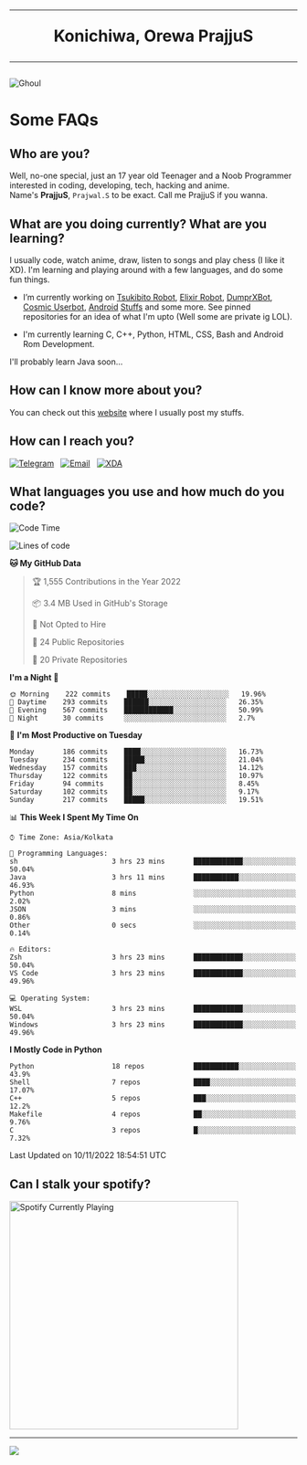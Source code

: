 <h1 align="center"><hr>Konichiwa, Orewa PrajjuS<hr></h1>


<img src="https://telegra.ph/file/6041d22c64479ee5ff802.jpg" alt="Ghoul"/>


<h1>Some FAQs</h1>


<h2>Who are you?</h2>

Well, no-one special, just an 17 year old Teenager and a Noob Programmer interested in coding, developing, tech, hacking and anime.
<br>
Name's <b>PrajjuS</b>, <code>Prajwal.S</code> to be exact. Call me PrajjuS if you wanna.


<h2>What are you doing currently? What are you learning?</h2>

I usually code, watch anime, draw, listen to songs and play chess (I like it XD). I'm learning and playing around with a few languages, and do some fun things.

- I’m currently working on <a href="Https://t.me/PrajjuSAssistantBot">Tsukibito Robot</a>, <a href="https://t.me/projectelixir_bot">Elixir Robot</a>, <a href="https://t.me/DumprXBot">DumprXBot</a>, <a href="https://github.com/SkyLab-Devs/CosmicUserbot">Cosmic Userbot</a>, <a href="https://github.com/Noob-OS">Android</a> <a href="https://github.com/PrajjuS/device_xiaomi_vince">Stuffs</a> and some more. See pinned repositories for an idea of what I'm upto (Well some are private ig LOL).

- I'm currently learning C, C++, Python, HTML, CSS, Bash and Android Rom Development.

I'll probably learn Java soon...


<h2>How can I know more about you?</h2>

You can check out this <a href="https://prajjus.tk">website</a> where I usually post my stuffs.


<h2>How can I reach you?</h2>

<a href="https://t.me/PrajjuS"><img src="https://img.shields.io/badge/PrajjuS-2CA5E0?style=flat-square&logo=telegram&logoColor=white" alt="Telegram"/></a>&nbsp;&nbsp;&nbsp;<a href="theprajjus@gmail.com"><img src="https://img.shields.io/badge/theprajjus@gmail.com-D14836?style=flat-square&logo=gmail&logoColor=white" alt="Email"/></a>&nbsp;&nbsp;&nbsp;<a href="https://forum.xda-developers.com/m/prajjus.10388799/"><img src="https://img.shields.io/badge/PrajjuS-F59714?style=flat-square&logo=xda-developers&logoColor=white" alt="XDA"/></a>


<h2>What languages you use and how much do you code?</h2>

<!--START_SECTION:waka-->
![Code Time](http://img.shields.io/badge/Code%20Time-170%20hrs%2059%20mins-blue)

![Lines of code](https://img.shields.io/badge/From%20Hello%20World%20I%27ve%20Written-27%20Thousand%20lines%20of%20code-blue)

**🐱 My GitHub Data** 

> 🏆 1,555 Contributions in the Year 2022
 > 
> 📦 3.4 MB Used in GitHub's Storage 
 > 
> 🚫 Not Opted to Hire
 > 
> 📜 24 Public Repositories 
 > 
> 🔑 20 Private Repositories  
 > 
**I'm a Night 🦉** 

```text
🌞 Morning    222 commits    █████░░░░░░░░░░░░░░░░░░░░   19.96% 
🌆 Daytime    293 commits    ██████░░░░░░░░░░░░░░░░░░░   26.35% 
🌃 Evening    567 commits    ████████████░░░░░░░░░░░░░   50.99% 
🌙 Night      30 commits     ░░░░░░░░░░░░░░░░░░░░░░░░░   2.7%

```
📅 **I'm Most Productive on Tuesday** 

```text
Monday       186 commits    ████░░░░░░░░░░░░░░░░░░░░░   16.73% 
Tuesday      234 commits    █████░░░░░░░░░░░░░░░░░░░░   21.04% 
Wednesday    157 commits    ███░░░░░░░░░░░░░░░░░░░░░░   14.12% 
Thursday     122 commits    ██░░░░░░░░░░░░░░░░░░░░░░░   10.97% 
Friday       94 commits     ██░░░░░░░░░░░░░░░░░░░░░░░   8.45% 
Saturday     102 commits    ██░░░░░░░░░░░░░░░░░░░░░░░   9.17% 
Sunday       217 commits    █████░░░░░░░░░░░░░░░░░░░░   19.51%

```


📊 **This Week I Spent My Time On** 

```text
⌚︎ Time Zone: Asia/Kolkata

💬 Programming Languages: 
sh                       3 hrs 23 mins       ████████████░░░░░░░░░░░░░   50.04% 
Java                     3 hrs 11 mins       ███████████░░░░░░░░░░░░░░   46.93% 
Python                   8 mins              ░░░░░░░░░░░░░░░░░░░░░░░░░   2.02% 
JSON                     3 mins              ░░░░░░░░░░░░░░░░░░░░░░░░░   0.86% 
Other                    0 secs              ░░░░░░░░░░░░░░░░░░░░░░░░░   0.14%

🔥 Editors: 
Zsh                      3 hrs 23 mins       ████████████░░░░░░░░░░░░░   50.04% 
VS Code                  3 hrs 23 mins       ████████████░░░░░░░░░░░░░   49.96%

💻 Operating System: 
WSL                      3 hrs 23 mins       ████████████░░░░░░░░░░░░░   50.04% 
Windows                  3 hrs 23 mins       ████████████░░░░░░░░░░░░░   49.96%

```

**I Mostly Code in Python** 

```text
Python                   18 repos            ███████████░░░░░░░░░░░░░░   43.9% 
Shell                    7 repos             ████░░░░░░░░░░░░░░░░░░░░░   17.07% 
C++                      5 repos             ███░░░░░░░░░░░░░░░░░░░░░░   12.2% 
Makefile                 4 repos             ██░░░░░░░░░░░░░░░░░░░░░░░   9.76% 
C                        3 repos             █░░░░░░░░░░░░░░░░░░░░░░░░   7.32%

```



 Last Updated on 10/11/2022 18:54:51 UTC
<!--END_SECTION:waka-->


<h2>Can I stalk your spotify?</h2>

<a href="https://open.spotify.com/user/cotgk31v4nhw20gs5adb29jq5"><img src="https://spotify-readme-prajjus.vercel.app/api?theme=dark&rainbow=true" alt="Spotify Currently Playing" width="400px"/></a>


<hr>


<img src="https://komarev.com/ghpvc/?username=prajjus&label=Profile%20Views&color=000000&style=flat">

